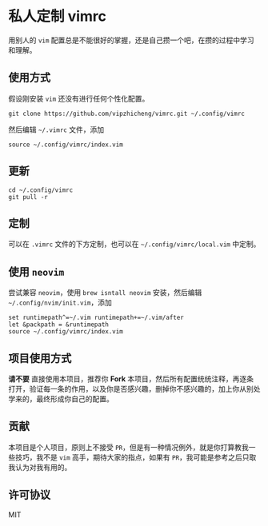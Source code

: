 # 私人定制 vimrc

用别人的 `vim` 配置总是不能很好的掌握，还是自己攒一个吧，在攒的过程中学习和理解。

## 使用方式

假设刚安装 `vim` 还没有进行任何个性化配置。

```
git clone https://github.com/vipzhicheng/vimrc.git ~/.config/vimrc
```

然后编辑 `~/.vimrc` 文件，添加

```
source ~/.config/vimrc/index.vim
```

## 更新

```
cd ~/.config/vimrc
git pull -r
```

## 定制

可以在 `.vimrc` 文件的下方定制，也可以在 `~/.config/vimrc/local.vim` 中定制。

## 使用 `neovim`

尝试兼容 `neovim`，使用 `brew isntall neovim` 安装，然后编辑 `~/.config/nvim/init.vim`，添加

```
set runtimepath^=~/.vim runtimepath+=~/.vim/after
let &packpath = &runtimepath
source ~/.config/vimrc/index.vim
```

## 项目使用方式

**请不要** 直接使用本项目，推荐你 **Fork** 本项目，然后所有配置统统注释，再逐条打开，验证每一条的作用，以及你是否感兴趣，删掉你不感兴趣的，加上你从别处学来的，最终形成你自己的配置。

## 贡献

本项目是个人项目，原则上不接受 `PR`，但是有一种情况例外，就是你打算教我一些技巧，我不是 `vim` 高手，期待大家的指点，如果有 `PR`，我可能是参考之后只取我认为对我有用的。

## 许可协议

MIT
